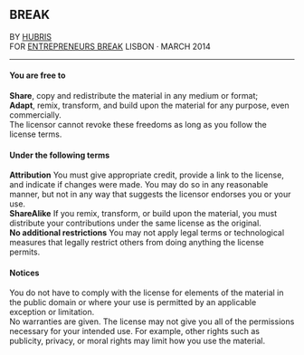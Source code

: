 ## BREAK  
BY [HUBRIS](http://cargocollective.com/hubris "See more of Hubris ->")  
FOR [ENTREPRENEURS BREAK](http://entrepreneursbreak.com "See license ->")
LISBON · MARCH 2014 

--- 
  

#### You are free to

**Share**, copy and redistribute the material in any medium or format;  
**Adapt**, remix, transform, and build upon the material for any purpose, even commercially.  
The licensor cannot revoke these freedoms as long as you follow the license terms.  
  
  
#### Under the following terms

**Attribution** You must give appropriate credit, provide a link to the license, and indicate if changes were made. You may do so in any reasonable manner, but not in any way that suggests the licensor endorses you or your use.  
**ShareAlike** If you remix, transform, or build upon the material, you must distribute your contributions under the same license as the original.  
**No additional restrictions** You may not apply legal terms or technological measures that legally restrict others from doing anything the license permits.  
  
  
#### Notices

You do not have to comply with the license for elements of the material in the public domain or where your use is permitted by an applicable exception or limitation.  
No warranties are given. The license may not give you all of the permissions necessary for your intended use. For example, other rights such as publicity, privacy, or moral rights may limit how you use the material.
